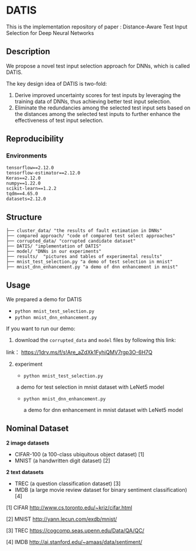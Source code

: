 # DATIS
This is the implementation repository of paper : Distance-Aware Test Input Selection for Deep Neural Networks
## Description

We propose a novel test input selection approach for DNNs, which is called DATIS.

The key design idea of DATIS is two-fold:

1. Derive improved uncertainty scores for test inputs by leveraging the training data of DNNs, thus achieving better test input selection.
2. Eliminate the redundancies among the selected test input sets based on the distances among the selected test inputs to further enhance the effectiveness of test input selection.

## Reproducibility

### Environments

```tx
tensorflow==2.12.0
tensorflow-estimator==2.12.0
Keras==2.12.0
numpy==1.22.0
scikit-learn==1.2.2
tqdm==4.65.0
datasets=2.12.0
```

## Structure

```
├── cluster_data/ "the results of fault estimation in DNNs"
├── compared approach/ "code of compared test select approaches"
├── corrupted_data/ "corrupted candidate dataset"
├── DATIS/ "implementation of DATIS"
├── model/ "DNNs in our experiments"
├── results/  "pictures and tables of experimental results"
├── mnist_test_selection.py "a demo of test selection in mnist"
├── mnist_dnn_enhancement.py "a demo of dnn enhancement in mnist"
```

## Usage

We prepared a demo for DATIS

- `python mnist_test_selection.py`
- `python mnist_dnn_enhancement.py`

If you want to  run our demo:

1.  download the `corrupted_data` and `model` files by following this link: 

   link：   https://1drv.ms/f/s!Are_aZdXk1FyhiQMV7rgp3O-6H7Q

2. experiment

   - `python mnist_test_selection.py`

   ​        a demo for test selection in mnist dataset with LeNet5 model

   - `python mnist_dnn_enhancement.py`

      a demo for dnn enhancement in mnist dataset with LeNet5 model

## Nominal Dataset 

**2 image datasets**

- CIFAR-100 (a 100-class ubiquitous object dataset) [1]
- MNIST (a handwritten digit dataset) [2]

**2 text datasets**

- TREC (a question classification dataset) [3]
- IMDB (a large movie review dataset for binary sentiment classification) [4]





[1] CIFAR http://www.cs.toronto.edu/~kriz/cifar.html

[2] MNIST http://yann.lecun.com/exdb/mnist/

[3] TREC https://cogcomp.seas.upenn.edu/Data/QA/QC/

[4] IMDB http://ai.stanford.edu/~amaas/data/sentiment/


